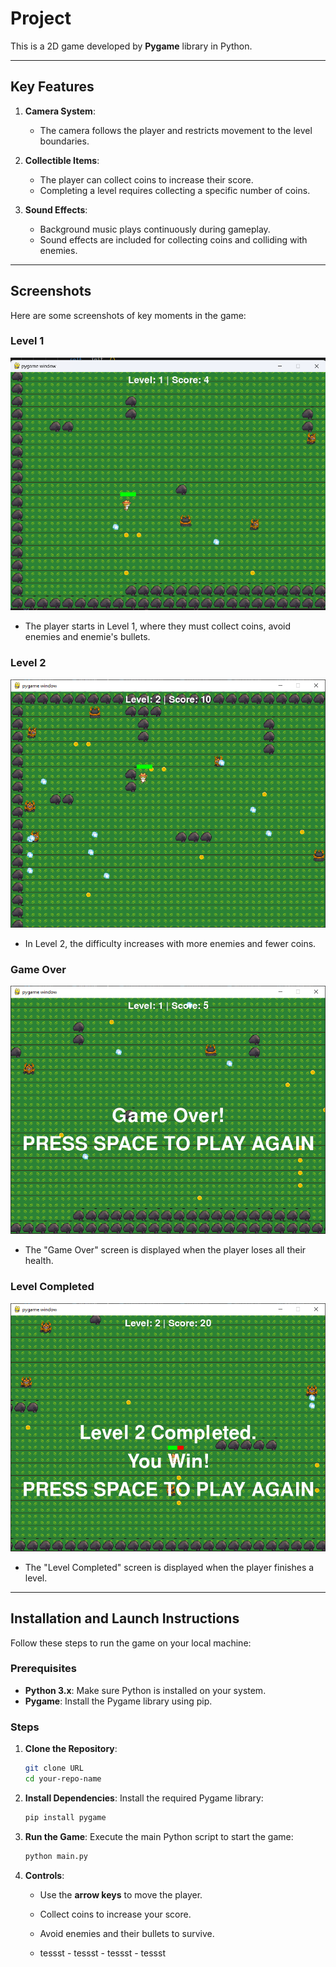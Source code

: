 # **Project**

This is a 2D game developed by **Pygame** library in Python.

---

## **Key Features**

1. **Camera System**:
   - The camera follows the player and restricts movement to the level boundaries.

2. **Collectible Items**:
   - The player can collect coins to increase their score.
   - Completing a level requires collecting a specific number of coins.

3. **Sound Effects**:
   - Background music plays continuously during gameplay.
   - Sound effects are included for collecting coins and colliding with enemies.
   
---

## **Screenshots**

Here are some screenshots of key moments in the game:

### **Level 1**
![Level 1 Screenshot](screenshots/level-1.png)
- The player starts in Level 1, where they must collect coins, avoid enemies and enemie's bullets.

### **Level 2**
![Level 2 Screenshot](screenshots/level-2.png)
- In Level 2, the difficulty increases with more enemies and fewer coins.

### **Game Over**
![Game Over Screenshot](screenshots/game-over.png)
- The "Game Over" screen is displayed when the player loses all their health.

### **Level Completed**
![Level Completed Screenshot](screenshots/level-completed.png)
- The "Level Completed" screen is displayed when the player finishes a level.

---

## **Installation and Launch Instructions**

Follow these steps to run the game on your local machine:

### **Prerequisites**
- **Python 3.x**: Make sure Python is installed on your system.
- **Pygame**: Install the Pygame library using pip.

### **Steps**
1. **Clone the Repository**:
   ```bash
   git clone URL
   cd your-repo-name
   ```

2. **Install Dependencies**:
   Install the required Pygame library:
   ```bash
   pip install pygame
   ```

3. **Run the Game**:
   Execute the main Python script to start the game:
   ```bash
   python main.py
   ```

4. **Controls**:
   - Use the **arrow keys** to move the player.
   - Collect coins to increase your score.
   - Avoid enemies and their bullets to survive.
  
   - tessst   - tessst - tessst  - tessst
